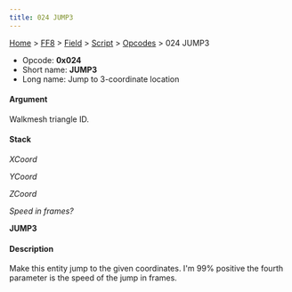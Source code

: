 ```yaml
---
title: 024 JUMP3
---
```


[Home](../../../../Main%20Page.md.md) > [FF8](../../../../FF8.md) > [Field](../../../Field.md) > [Script](../../Script.md) > [Opcodes](../Opcodes.md) > 024 JUMP3

-   Opcode: **0x024**
-   Short name: **JUMP3**
-   Long name: Jump to 3-coordinate location

#### Argument

Walkmesh triangle ID.

#### Stack

  
*XCoord*

*YCoord*

*ZCoord*

*Speed in frames?*

**JUMP3**

#### Description

Make this entity jump to the given coordinates. I'm 99% positive the
fourth parameter is the speed of the jump in frames.
